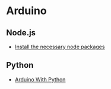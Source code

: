 # Arduino

## Node.js

* [Install the necessary node packages](./arduino/node.md#necessary_packages)

## Python

* [Arduino With Python](https://realpython.com/arduino-python/)